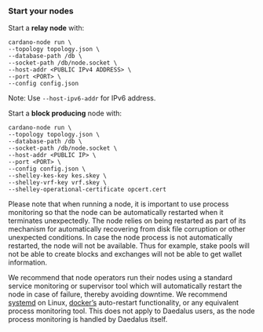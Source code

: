 ### Start your nodes

Start a __relay node__ with:

    cardano-node run \
    --topology topology.json \
    --database-path /db \
    --socket-path /db/node.socket \
    --host-addr <PUBLIC IPv4 ADDRESS> \
    --port <PORT> \
    --config config.json

Note: Use `--host-ipv6-addr` for IPv6 address.

Start a __block producing__ node with:

    cardano-node run \
    --topology topology.json \
    --database-path /db \
    --socket-path /db/node.socket \
    --host-addr <PUBLIC IP> \
    --port <PORT> \
    --config config.json \
    --shelley-kes-key kes.skey \
    --shelley-vrf-key vrf.skey \
    --shelley-operational-certificate opcert.cert

Please note that when running a node, it is important to use process monitoring so that the node can be automatically restarted when it terminates unexpectedly. The node relies on being restarted as part of its mechanism for automatically recovering from disk file corruption or other unexpected conditions. In case the node process is not automatically restarted, the node will not be available. Thus for example, stake pools will not be able to create blocks and exchanges will not be able to get wallet information.

We recommend that node operators run their nodes using a standard service monitoring or supervisor tool which will automatically restart the node in case of failure, thereby avoiding downtime. We recommend [systemd](https://www.freedesktop.org/wiki/Software/systemd/) on Linux, [docker’s](https://www.docker.com/) auto-restart functionality, or any equivalent process monitoring tool. This does not apply to Daedalus users, as the node process monitoring is handled by Daedalus itself.
